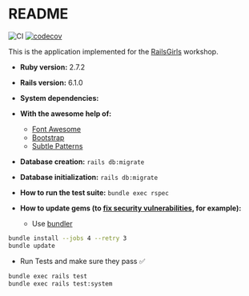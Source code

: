 # README

![CI](https://github.com/eliflores/railsgirls/workflows/CI/badge.svg)
[![codecov](https://codecov.io/gh/eliflores/railsgirls/branch/master/graph/badge.svg?token=IWTQSnKXNp)](https://codecov.io/gh/eliflores/railsgirls)

This is the application implemented for the [RailsGirls](http://guides.railsgirls.com/app) workshop.

* **Ruby version:** 2.7.2
* **Rails version:** 6.1.0

* **System dependencies:**

* **With the awesome help of:**
    * [Font Awesome](http://fontawesome.io/)
    * [Bootstrap](http://getbootstrap.com/)
    * [Subtle Patterns](www.toptal.com/designers/subtlepatterns/)

* **Database creation:** ```rails db:migrate```

* **Database initialization:** ```rails db:migrate```

* **How to run the test suite:** ```bundle exec rspec```

* **How to update gems (to [fix security vulnerabilities](https://github.com/eliflores/railsgirls/security), for 
  example):**
  * Use [bundler](https://bundler.io/guides/using_bundler_in_applications.html)

```bash
bundle install --jobs 4 --retry 3 
bundle update
```

  * Run Tests and make sure they pass ✅
```bash
bundle exec rails test
bundle exec rails test:system
```
